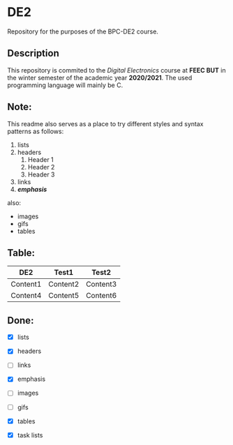 # DE2
Repository for the purposes of the BPC-DE2 course.

## Description
This repository is commited to the *Digital Electronics* course at **FEEC BUT** in the winter semester of the academic year **2020/2021**. The used programming language will mainly be C.

## Note:
This readme also serves as a place to try different styles and syntax patterns as follows:

1. lists
2. headers
   1. Header 1
   2. Header 2
   3. Header 3
3. links
4. **_emphasis_**

also:
  - images
  - gifs
  - tables

## Table:

DE2 | Test1 | Test2
----|-------|------
Content1 | Content2 | Content3
Content4 | Content5 | Content6




## Done:
- [x] lists
- [x] headers
- [ ] links
- [x] emphasis
- [ ] images
- [ ] gifs
- [x] tables
- [x] task lists

